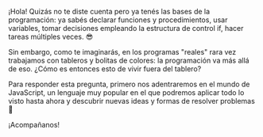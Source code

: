 ¡Hola! Quizás no te diste cuenta pero ya tenés las bases de la programación: ya sabés declarar funciones y procedimientos, usar variables, tomar decisiones empleando la estructura de control if, hacer tareas múltiples veces. :sunglasses:

Sin embargo, como te imaginarás, en los programas "reales" rara vez trabajamos con tableros y bolitas de colores: la programación va más allá de eso. ¿Cómo es entonces esto de vivir fuera del tablero?

Para responder esta pregunta, primero nos adentraremos en el mundo de JavaScript, un lenguaje muy popular en el que podremos aplicar todo lo visto hasta ahora y descubrir nuevas ideas y formas de resolver problemas :metal:

¡Acompañanos!